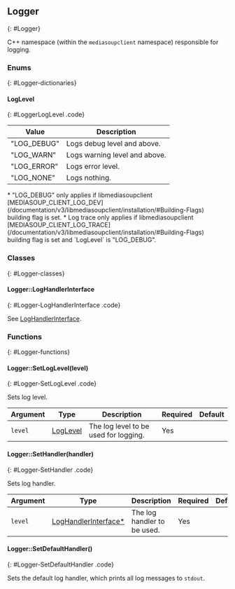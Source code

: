 ## Logger
{: #Logger}

<section markdown="1">

C++ namespace (within the `mediasoupclient` namespace) responsible for logging.

</section>


### Enums
{: #Logger-dictionaries}

<section markdown="1">

#### LogLevel
{: #LoggerLogLevel .code}

<div markdown="1" class="table-wrapper L2">

Value          | Description  
-------------- | -------------
"LOG_DEBUG"    | Logs debug level and above.
"LOG_WARN"     | Logs warning level and above.
"LOG_ERROR"    | Logs error level.
"LOG_NONE"     | Logs nothing.

</div>

<div markdown="1" class="note">
* "LOG_DEBUG" only applies if libmediasoupclient [MEDIASOUP_CLIENT_LOG_DEV](/documentation/v3/libmediasoupclient/installation/#Building-Flags) building flag is set.
* Log trace only applies if libmediasoupclient [MEDIASOUP_CLIENT_LOG_TRACE](/documentation/v3/libmediasoupclient/installation/#Building-Flags) building flag is set and `LogLevel` is "LOG_DEBUG".
</div>

</section>


### Classes
{: #Logger-classes}

<section markdown="1">

#### Logger::LogHandlerInterface
{: #Logger-LogHandlerInterface .code}

See [LogHandlerInterface](#LoggerLogHandlerInterface).

</section>


### Functions
{: #Logger-functions}

<section markdown="1">

#### Logger::SetLogLevel(level)
{: #Logger-SetLogLevel .code}

Sets log level.

<div markdown="1" class="table-wrapper L3">

Argument    | Type    | Description | Required | Default 
----------- | ------- | ----------- | -------- | ----------
`level`     | [LogLevel](#LoggerLogLevel)| The log level to be used for logging. | Yes |

</div>

#### Logger::SetHandler(handler)
{: #Logger-SetHandler .code}

Sets log handler.

<div markdown="1" class="table-wrapper L3">

Argument | Type    | Description | Required | Default 
-------- | ------- | ----------- | -------- | ----------
`level`  | [LogHandlerInterface\*](#LoggerLogHandlerInterface) | The log handler to be used. | Yes |

</div>

#### Logger::SetDefaultHandler()
{: #Logger-SetDefaultHandler .code}

Sets the default log handler, which prints all log messages to `stdout`.

</section>
